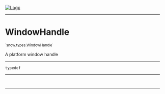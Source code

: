 
[![Logo](../../../images/logo.png)](../../../api/index.html)

---



<h1>WindowHandle</h1>
<small>`snow.types.WindowHandle`</small>

A platform window handle

---

`typedef`

---

&nbsp;
&nbsp;









---

&nbsp;
&nbsp;
&nbsp;
&nbsp;